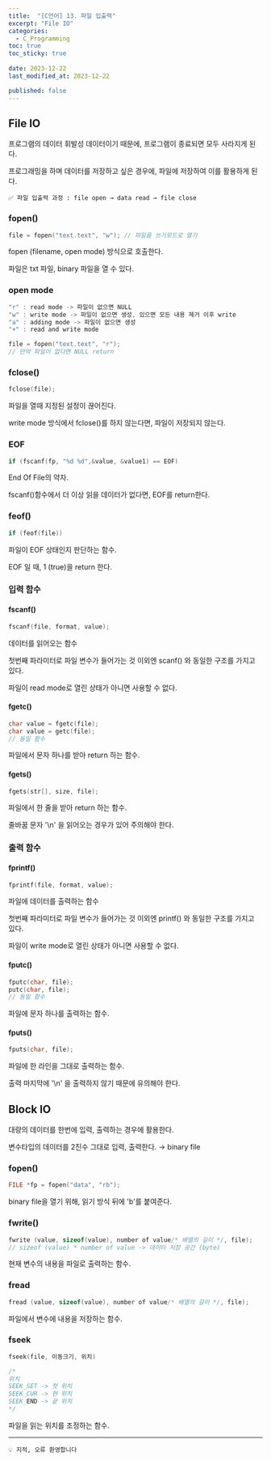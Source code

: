 ```yaml
---
title:  "[C언어] 13. 파일 입출력"
excerpt: "File IO"
categories:
  - C_Programming
toc: true
toc_sticky: true
 
date: 2023-12-22
last_modified_at: 2023-12-22

published: false
---
```


## File IO

프로그램의 데이터 휘발성 데이터이기 때문에, 프로그램이 종료되면 모두 사라지게 된다. 

프로그래밍을 하며 데이터를 저장하고 싶은 경우에, 파일에 저장하여 이를 활용하게 된다.

```
✅ 파일 입출력 과정 : file open → data read → file close

```

### fopen()

```c
file = fopen("text.text", "w"); // 파일을 쓰기모드로 열기
```

fopen (filename, open mode) 방식으로 호출한다. 

파일은 txt 파일, binary 파일을 열 수 있다.

### open mode

```c
"r" : read mode -> 파일이 없으면 NULL
"w" : write mode -> 파일이 없으면 생성, 있으면 모든 내용 제거 이후 write
"a" : adding mode -> 파일이 없으면 생성
"+" : read and write mode

file = fopen("text.text", "r"); 
// 만약 파일이 없다면 NULL return 
```

### fclose()

```c
fclose(file);
```

파일을 열때 지정된 설정이 끊어진다. 

write mode 방식에서 fclose()를 하지 않는다면, 파일이 저장되지 않는다.

### EOF

```c
if (fscanf(fp, "%d %d",&value, &value1) == EOF)
```

End Of File의 약자.

fscanf()함수에서 더 이상 읽을 데이터가 없다면, EOF를 return한다. 

### feof()

```c
if (feof(file))
```

파일이 EOF 상태인지 판단하는 함수.

EOF 일 때, 1 (true)을 return 한다.

### 입력 함수

#### fscanf()

```c
fscanf(file, format, value);
```

데이터를 읽어오는 함수

첫번째 파라미터로 파일 변수가 들어가는 것 이외엔 scanf() 와 동일한 구조를 가지고 있다.

파일이 read mode로 열린 상태가 아니면 사용할 수 없다.

#### fgetc()

```c
char value = fgetc(file);
char value = getc(file);
// 동일 함수
```

파일에서 문자 하나를 받아 return 하는 함수.

#### fgets()

```c
fgets(str[], size, file);
```

파일에서 한 줄을 받아 return 하는 함수.

줄바꿈 문자 '\n' 을 읽어오는 경우가 있어 주의해야 한다.

### 출력 함수

#### fprintf()

```c
fprintf(file, format, value);
```

파일에 데이터를 출력하는 함수

첫번째 파라미터로 파일 변수가 들어가는 것 이외엔 printf() 와 동일한 구조를 가지고 있다.

파일이 write mode로 열린 상태가 아니면 사용할 수 없다.

#### fputc()

```c
fputc(char, file);
putc(char, file);
// 동일 함수
```

파일에 문자 하나를 출력하는 함수.

#### fputs()

```c
fputs(char, file);
```

파일에 한 라인을 그대로 출력하는 함수.

출력 마지막에 '\n' 을 출력하지 않기 때문에 유의해야 한다.

## Block IO

대량의 데이터를 한번에 입력, 출력하는 경우에 활용한다.

변수타입의 데이터를 2진수 그대로 입력, 출력한다. → binary file 

### fopen()

```c
FILE *fp = fopen("data", "rb");
```

binary file을 열기 위해, 읽기 방식 뒤에 'b'를 붙여준다.

### fwrite()

```c
fwrite (value, sizeof(value), number of value/* 배열의 길이 */, file);
// sizeof (value) * number of value -> 데이터 저장 공간 (byte)
```

현재 변수의 내용을 파일로 출력하는 함수.

### fread

```c
fread (value, sizeof(value), number of value/* 배열의 길이 */, file);
```

파일에서 변수에 내용을 저장하는 함수.

### fseek

```c
fseek(file, 이동크기, 위치)

/*
위치 
SEEK_SET -> 첫 위치
SEEK_CUR -> 현 위치
SEEK_END -> 끝 위치
*/
```

파일을 읽는 위치를 조정하는 함수.


---
```
💡 지적, 오류 환영합니다
```
